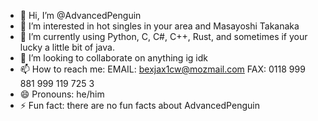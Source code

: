 - 👋 Hi, I’m @AdvancedPenguin
- 👀 I’m interested in hot singles in your area and Masayoshi Takanaka 
- 🌱 I’m currently using Python, C, C#, C++, Rust, and sometimes if your lucky a little bit of java.
- 💞️ I’m looking to collaborate on anything ig idk
- 📫 How to reach me: EMAIL: bexjax1cw@mozmail.com   FAX: 0118 999 881 999 119 725 3
- 😄 Pronouns: he/him
- ⚡ Fun fact: there are no fun facts about AdvancedPenguin

<!---
AdvancedPenguin/AdvancedPenguin is a ✨ special ✨ repository because its `README.md` (this file) appears on your GitHub profile.
You can click the Preview link to take a look at your changes.
--->
